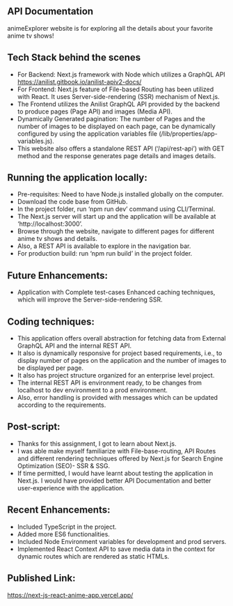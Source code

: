 ## API Documentation

animeExplorer website is for exploring all the details about your favorite anime tv shows!

## Tech Stack behind the scenes
- For Backend: Next.js framework with Node which utilizes a GraphQL API https://anilist.gitbook.io/anilist-apiv2-docs/  
- For Frontend: Next.js feature of File-based Routing has been utilized with React. It uses Server-side-rendering (SSR) mechanism of Next.js.
- The Frontend utilizes the Anilist GraphQL API provided by the backend to produce pages (Page API) and images (Media API).
- Dynamically Generated pagination: The number of Pages and the number of images to be displayed on each page, can be dynamically configured by using the application variables file (/lib/properties/app-variables.js).
- This website also offers a standalone REST API (‘/api/rest-api’) with GET method and the response generates page details and images details.


##	Running the application locally:
- Pre-requisites: Need to have Node.js installed globally on the computer.
- Download the code base from GitHub.
- In the project folder, run ‘npm run dev’ command using CLI/Terminal.
- The Next.js server will start up and the application will be available at ‘http://localhost:3000’.
- Browse through the website, navigate to different pages for different anime tv shows and details.
- Also, a REST API is available to explore in the navigation bar.
- For production build: run ‘npm run build’ in the project folder.


##	Future Enhancements:
- Application with Complete test-cases
Enhanced caching techniques, which will improve the Server-side-rendering SSR.

##	Coding techniques:
- This application offers overall abstraction for fetching data from External GraphQL API and the internal REST API.
- It also is dynamically responsive for project based requirements, i.e., to display number of pages on the application and the number of images to be displayed per page. 
- It also has project structure organized for an enterprise level project.
- The internal REST API is environment ready, to be changes from localhost to dev environment to a prod environment.
- Also, error handling is provided with messages which can be updated according to the requirements.



## Post-script:
- Thanks for this assignment, I got to learn about Next.js. 
- I was able make myself familiarize with File-base-routing, API Routes and different rendering techniques offered by Next.js for Search Engine Optimization (SEO)- SSR & SSG. 
- If time permitted, I would have learnt about testing the application in Next.js. I would have provided better API Documentation and better user-experience with the application.

## Recent Enhancements:
- Included TypeScript in the project.
- Added more ES6 functionalities.
- Included Node Environment variables for development and prod servers.
- Implemented React Context API to save media data in the context for dynamic routes which are rendered as static HTMLs.

## Published Link:
https://next-js-react-anime-app.vercel.app/

